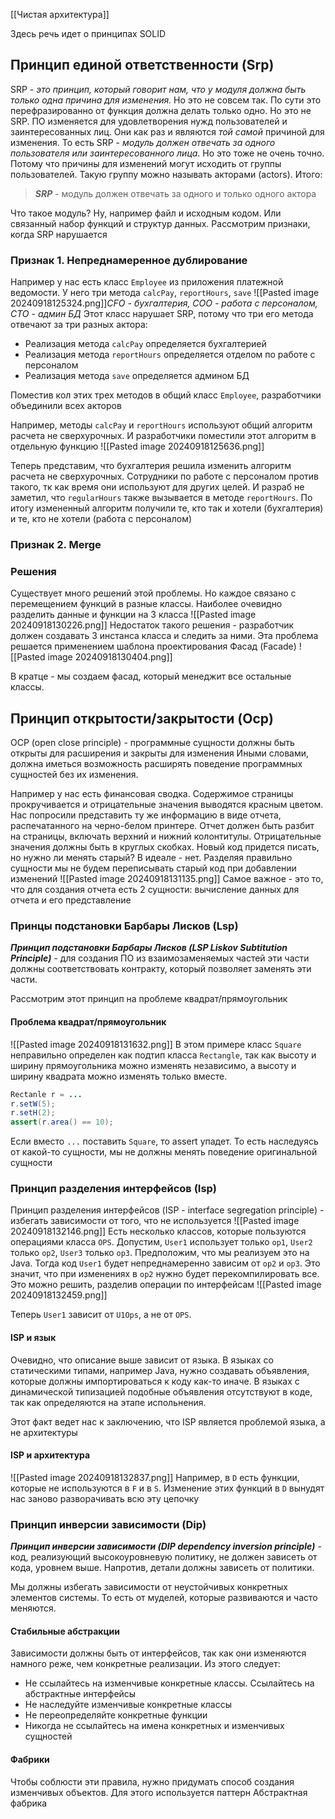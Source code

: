 [[Чистая архитектура]]

Здесь речь идет о принципах SOLID

## Принцип единой ответственности (Srp)
SRP - *это принцип, который говорит нам, что у модуля должна быть только одна причина для изменения.*
Но это не совсем так. По сути это перефразированно от функция должна делать только одно. Но это не SRP. ПО изменяется для удовлетворения нужд пользователей и заинтересованных лиц. Они как раз и являются *той самой* причиной для изменения. То есть SRP - *модуль должен отвечать за одного пользователя или заинтересованного лица*. Но это тоже не очень точно. Потому что причины для изменений могут исходить от группы пользователей. Такую группу можно называть акторами (actors). Итого:
> ***SRP*** - модуль должен отвечать за одного и только одного актора 

Что такое модуль? Ну, например файл и исходным кодом. Или связанный набор функций и структур данных.
Рассмотрим признаки, когда SRP нарушается
### Признак 1. Непреднамеренное дублирование
Например у нас есть класс `Employee` из приложения платежной ведомости. У него три метода `calcPay`, `reportHours`, `save`
![[Pasted image 20240918125324.png]]*CFO - бухгалтерия, COO - работа с персоналом, CTO - админ БД*
Этот класс нарушает SRP, потому что три его метода отвечают за три разных актора:
- Реализация метода `calcPay` определяется бухгалтерией
- Реализация метода `reportHours` определяется отделом по работе с персоналом
- Реализация метода `save` определяется админом БД

Поместив кол этих трех методов в общий класс `Employee`, разработчики объединили всех акторов

 Например, методы `calcPay` и `reportHours` используют общий алгоритм расчета не сверхурочных. И разработчики поместили этот алгоритм в отдельную функцию
 ![[Pasted image 20240918125636.png]]

Теперь представим, что бухгалтерия решила изменить алгоритм расчета не сверхурочных. Сотрудники по работе с персоналом против такого, тк как время они используют для других целей. И разраб не заметил, что `regularHours` также вызывается в методе `reportHours`. По итогу измененный алгоритм получили те, кто так и хотели (бухгалтерия) и те, кто не хотели (работа с персоналом)

### Признак 2. Merge

### Решения
Существует много решений этой проблемы. Но каждое связано с перемещением функций в разные классы.
Наиболее очевидно разделить данные и функции на 3 класса
![[Pasted image 20240918130226.png]]
Недостаток такого решения - разработчик должен создавать 3 инстанса класса и следить за ними. Эта проблема решается применением шаблона проектирования Фасад (Facade)
![[Pasted image 20240918130404.png]]

В кратце - мы создаем фасад, который менеджит все остальные классы.

## Принцип открытости/закрытости (Ocp)

OCP (open close principle) - программные сущности должны быть открыты для расширения и закрыты для изменения
Иными словами, должна иметься возможность расширять поведение программных сущностей без их изменения. 

Например у нас есть финансовая сводка. Содержимое страницы прокручивается и отрицательные значения выводятся красным цветом. Нас попросили представить ту же информацию в виде отчета, распечатанного на черно-белом принтере. Отчет должен быть разбит на страницы, включать верхний и нижний колонтитулы. Отрицательные значения должны быть в круглых скобках.
Новый код придется писать, но нужно ли менять старый? В идеале - нет. Разделяя правильно сущности мы не будем переписывать старый код при добавлении изменений
![[Pasted image 20240918131135.png]]
Самое важное - это то, что для создания отчета есть 2 сущности: вычисление данных для отчета и его представление

### Принцы подстановки Барбары Лисков (Lsp)

***Принцип подстановки Барбары Лисков (LSP Liskov Subtitution Principle)*** - для создания ПО из взаимозаменяемых частей эти части должны соответствовать контракту, который позволяет заменять эти части.

Рассмотрим этот принцип на проблеме квадрат/прямоугольник
#### Проблема квадрат/прямоугольник
![[Pasted image 20240918131632.png]]
В этом примере класс `Square` неправильно определен как подтип класса `Rectangle`, так как высоту и ширину прямоугольника можно изменять независимо, а высоту и ширину квадрата можно изменять только вместе. 
```java
Rectanle r = ...
r.setW(5);
r.setH(2);
assert(r.area() == 10);
```
Если вместо `...` поставить `Square`, то assert упадет.
То есть наследуясь от какой-то сущности, мы не должны менять поведение оригинальной сущности

### Принцип разделения интерфейсов (Isp)
Принцип разделения интерфейсов (ISP - interface segregation principle) - избегать зависимости от того, что не используется
![[Pasted image 20240918132146.png]]
Есть несколько классов, которые пользуются операциями класса `OPS`. Допустим, `User1` использует только `op1`, `User2` только `op2`, `User3` только `op3`.
Предположим, что мы реализуем это на Java. Тогда код `User1` будет непреднамеренно зависим от `op2` и `op3`. Это значит, что при изменениях в `op2` нужно будет перекомпилировать все.
Это можно решить, разделив операции по интерфейсам
![[Pasted image 20240918132459.png]]

Теперь `User1` зависит от `U1Ops`, а не от `OPS`. 

#### ISP и язык
Очевидно, что описание выше зависит от языка. В языках со статическими типами, например Java, нужно создавать объявления, которые должны импортироваться к коду как-то иначе.
В языках с динамической типизацией подобные объявления отсутствуют в коде, так как определяются на этапе испольнения.

Этот факт ведет нас к заключению, что ISP является проблемой языка, а не архитектуры

#### ISP и архитектура
![[Pasted image 20240918132837.png]]
Например, в `D` есть функции, которые не используются в `F` и в `S`. Изменение этих функций в `D` вынудят нас заново разворачивать всю эту цепочку

### Принцип инверсии зависимости (Dip)
***Принцип инверсии зависимости (DIP dependency inversion principle)*** - код, реализующий высокоуровневую политику, не должен зависеть от кода, уровнем выше. Напротив, детали должны зависеть от политики.

Мы должны избегать зависимости от неустойчивых конкретных элементов системы. То есть от муделей, которые развиваются и часто меняются.

#### Стабильные абстракции
Зависимости должны быть от интерфейсов, так как они изменяются намного реже, чем конкретные реализации. Из этого следует:
- Не ссылайтесь на изменчивые конкретные классы. Ссылайтесь на абстрактные интерфейсы
- Не наследуйте изменчивые конкретные классы
- Не переопределяйте конкретные функции
- Никогда не ссылайтесь на имена конкретных и изменчивых сущностей

#### Фабрики
Чтобы соблюсти эти правила, нужно придумать способ создания изменчивых объектов. Для этого используется паттерн Абстрактная фабрика 

